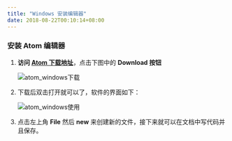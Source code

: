 ```yaml
---
title: "Windows 安装编辑器"
date: 2018-08-22T00:10:14+08:00
---
```


### 安装 Atom 编辑器
1. **访问 [Atom 下载地址](https://atom.io/)**，点击下图中的 **Download 按钮**

    ![atom_windows下载](https://coding.net/u/WindsonYang/p/WindsonYang.coding.me/git/raw/markdown/images/base/atom_install/Windows/%E4%B8%8B%E8%BD%BD.png)

2. 下载后双击打开就可以了，软件的界面如下：

    ![atom_windows使用](https://coding.net/u/WindsonYang/p/WindsonYang.coding.me/git/raw/markdown/images/base/atom_install/Windows/%E5%BC%80%E5%90%AF.png)

3. 点击左上角 **File** 然后 **new** 来创建新的文件，接下来就可以在文档中写代码并且保存。
